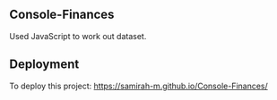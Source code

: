 ## Console-Finances
Used JavaScript to work out dataset.

## Deployment
To deploy this project: https://samirah-m.github.io/Console-Finances/
